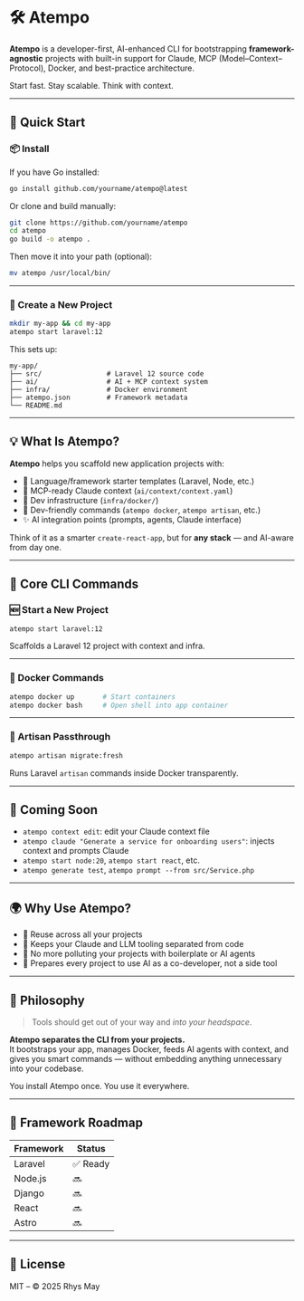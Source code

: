 # 🛠️ Atempo

**Atempo** is a developer-first, AI-enhanced CLI for bootstrapping **framework-agnostic** projects with built-in support for Claude, MCP (Model–Context–Protocol), Docker, and best-practice architecture.  

Start fast. Stay scalable. Think with context.

---

## 🚀 Quick Start

### 📦 Install

If you have Go installed:

```bash
go install github.com/yourname/atempo@latest
```

Or clone and build manually:

```bash
git clone https://github.com/yourname/atempo
cd atempo
go build -o atempo .
```

Then move it into your path (optional):

```bash
mv atempo /usr/local/bin/
```

---

### 🧱 Create a New Project

```bash
mkdir my-app && cd my-app
atempo start laravel:12
```

This sets up:

```
my-app/
├── src/                # Laravel 12 source code
├── ai/                 # AI + MCP context system
├── infra/              # Docker environment
├── atempo.json         # Framework metadata
└── README.md
```

---

## 💡 What Is Atempo?

**Atempo** helps you scaffold new application projects with:

- 🚀 Language/framework starter templates (Laravel, Node, etc.)
- 🧠 MCP-ready Claude context (`ai/context/context.yaml`)
- 🐳 Dev infrastructure (`infra/docker/`)
- 🧪 Dev-friendly commands (`atempo docker`, `atempo artisan`, etc.)
- ✨ AI integration points (prompts, agents, Claude interface)

Think of it as a smarter `create-react-app`, but for **any stack** — and AI-aware from day one.

---

## 🧰 Core CLI Commands

### 🆕 Start a New Project
```bash
atempo start laravel:12
```

Scaffolds a Laravel 12 project with context and infra.

---

### 🐳 Docker Commands
```bash
atempo docker up       # Start containers
atempo docker bash     # Open shell into app container
```

---

### 🧪 Artisan Passthrough
```bash
atempo artisan migrate:fresh
```

Runs Laravel `artisan` commands inside Docker transparently.

---

## 🔮 Coming Soon

- `atempo context edit`: edit your Claude context file
- `atempo claude "Generate a service for onboarding users"`: injects context and prompts Claude
- `atempo start node:20`, `atempo start react`, etc.
- `atempo generate test`, `atempo prompt --from src/Service.php`

---

## 🌍 Why Use Atempo?

- 🔁 Reuse across all your projects
- 🧠 Keeps your Claude and LLM tooling separated from code
- 🚫 No more polluting your projects with boilerplate or AI agents
- 💬 Prepares every project to use AI as a co-developer, not a side tool

---

## 🧱 Philosophy

> Tools should get out of your way and *into your headspace*.

**Atempo separates the CLI from your projects.**  
It bootstraps your app, manages Docker, feeds AI agents with context, and gives you smart commands — without embedding anything unnecessary into your codebase.

You install Atempo once. You use it everywhere.

---

## 🧩 Framework Roadmap

| Framework   | Status   |
|-------------|----------|
| Laravel     | ✅ Ready |
| Node.js     | 🔜       |
| Django      | 🔜       |
| React       | 🔜       |
| Astro       | 🔜       |

---

## 📄 License

MIT – © 2025 Rhys May
